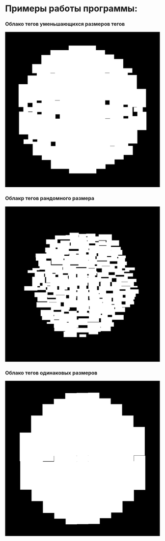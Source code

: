 ﻿# Примеры работы программы:

### Облако тегов уменьшающихся размеров тегов
![CloudTag_DecreasingSize.png](Drawings%2FCloudTag_DecreasingSize.png)

### Облакр тегов рандомного размера
![CloudTag_RandomSize.png](Drawings%2FCloudTag_RandomSize.png)

### Облако тегов одинаковых размеров
![CloudTag_SameSize.png](Drawings%2FCloudTag_SameSize.png)
